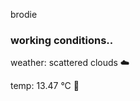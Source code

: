 brodie

<!--weather_start-->
### working conditions..

weather: scattered clouds ☁️

temp: 13.47 °C 👕

<!--weather_end-->
